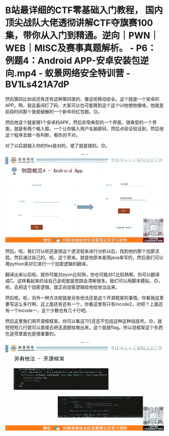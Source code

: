# B站最详细的CTF零基础入门教程， 国内顶尖战队大佬透彻讲解CTF夺旗赛100集，带你从入门到精通。逆向｜PWN｜WEB｜MISC及赛事真题解析。 - P6：例题4：Android APP-安卓安装包逆向.mp4 - 蚁景网络安全特训营 - BV1Ls421A7dP

然后第四比如说还有还有这种第四类的，像这呃移动安全。这个就是一个安卓的APP。啊，我这虽间打了码，大家可以也可能猜到这个这个UI他想他像啥，他就是前段时间那个我爱破解的一个新年的红包题。😊。

然后他这个就是嗯1个安卓的APK，然后非常典型的一个界面，很典型的一个界面，就是有两个输入框，一个让你输入用户名输密码，然后点验证验证到，然后他这个程序去做一些判断，看你对不对。

对了以后就输入你的flex是对的，错了就是错的。😊。

![](img/1b4027b1c3666fd84013bcfa59b5def2_1.png)

然后。呃，我们可以呃还是按这个逻流程来进行分析以后，找到他的那个加密流程，然后通过自己的。呃，这个原来。就是他原本是用java来写的，然后我们可以用python来对它进行一个加密逻辑的翻译。

翻译出来以后呃，就你可能对pyon比较熟，你也可能对C比较熟啊，你可以翻译成C。这样看起来的话自己会呃就是思路会清晰很多。我们可以用脚本模拟。😊，呃，去把这个加密逻辑，就正向加密逻辑给他给他当出来。

然后呢。呃，另外一种方法呢就是另有他法还是这个开源框架的事情。你看我这里要写这么多行啊，这上面还有还有一个，你看这里有只有incode2，对吧？上面还有一个incode一，这个少数也有几十行吧。

然后这里我们用开源框框架，你可以看这7行还还不包括这种这种括括号。😊，就短短短几行就可以直接去把这道题给做出来，这个就是flag。所以说框架这个东西在逆项里面也是很重要的。



![](img/1b4027b1c3666fd84013bcfa59b5def2_3.png)